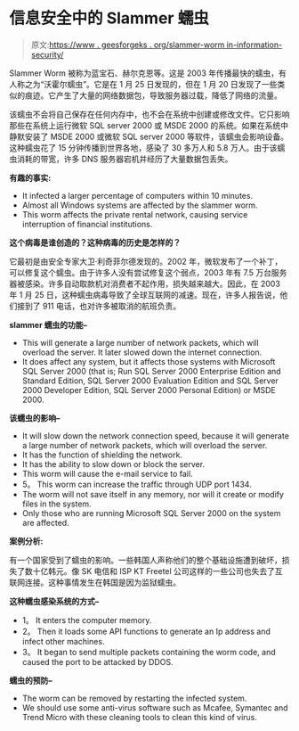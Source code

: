 # 信息安全中的 Slammer 蠕虫

> 原文:[https://www . geesforgeks . org/slammer-worm in-information-security/](https://www.geeksforgeeks.org/slammer-worm-in-information-security/)

Slammer Worm 被称为蓝宝石、赫尔克恩等。这是 2003 年传播最快的蠕虫，有人称之为“沃霍尔蠕虫”。它是在 1 月 25 日发现的，但在 1 月 20 日发现了一些类似的痕迹。它产生了大量的网络数据包，导致服务器过载，降低了网络的流量。

该蠕虫不会将自己保存在任何内存中，也不会在系统中创建或修改文件。它只影响那些在系统上运行微软 SQL server 2000 或 MSDE 2000 的系统。如果在系统中静默安装了 MSDE 2000 或微软 SQL server 2000 等软件，该蠕虫会影响设备。这种蠕虫花了 15 分钟传播到世界各地，感染了 30 多万人和 5.8 万人。由于该蠕虫消耗的带宽，许多 DNS 服务器宕机并经历了大量数据包丢失。

**有趣的事实:**

*   It infected a larger percentage of computers within 10 minutes.
*   Almost all Windows systems are affected by the slammer worm.
*   This worm affects the private rental network, causing service interruption of financial institutions.

**这个病毒是谁创造的？这种病毒的历史是怎样的？**

它最初是由安全专家大卫·利奇菲尔德发现的。2002 年，微软发布了一个补丁，可以修复这个蠕虫。由于许多人没有尝试修复这个弱点，2003 年有 7.5 万台服务器被感染。许多自动取款机对消费者不起作用，损失越来越大。因此，在 2003 年 1 月 25 日，这种蠕虫病毒导致了全球互联网的减速。现在，许多人报告说，他们接到了 911 电话，也对许多被取消的航班负责。

**slammer 蠕虫的功能–**

*   This will generate a large number of network packets, which will overload the server. It later slowed down the internet connection.
*   It does affect any system, but it affects those systems with Microsoft SQL Server 2000 (that is; Run SQL Server 2000 Enterprise Edition and Standard Edition, SQL Server 2000 Evaluation Edition and SQL Server 2000 Developer Edition, SQL Server 2000 Personal Edition) or MSDE 2000.

**该蠕虫的影响–**

*   It will slow down the network connection speed, because it will generate a large number of network packets, which will overload the server.
*   It has the function of shielding the network.
*   It has the ability to slow down or block the server.
*   This worm will cause the e-mail service to fail.
*   5。 This worm can increase the traffic through UDP port 1434.
*   The worm will not save itself in any memory, nor will it create or modify files in the system.
*   Only those who are running Microsoft SQL Server 2000 on the system are affected.

**案例分析:**

有一个国家受到了蠕虫的影响。一些韩国人声称他们的整个基础设施遭到破坏，损失了数十亿韩元。像 SK 电信和 ISP KT Freetel 公司这样的一些公司也失去了互联网连接。这种事情发生在韩国是因为监狱蠕虫。

**这种蠕虫感染系统的方式–**

*   1。 It enters the computer memory.
*   2。 Then it loads some API functions to generate an Ip address and infect other machines.
*   3。 It began to send multiple packets containing the worm code, and caused the port to be attacked by DDOS.

**蠕虫的预防–**

*   The worm can be removed by restarting the infected system.
*   We should use some anti-virus software such as Mcafee, Symantec and Trend Micro with these cleaning tools to clean this kind of virus.